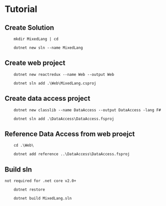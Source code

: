 # Tutorial

## Create Solution 

```
	mkdir MixedLang | cd

	dotnet new sln --name MixedLang
```

## Create web project 

```
	dotnet new reactredux --name Web --output Web

	dotnet sln add .\Web\MixedLang.csproj
```

## Create data access project

```
	dotnet new classlib --name DataAccess --output DataAccess -lang F# 

	dotnet sln add .\DataAccess\DataAccess.fsproj
```

## Reference Data Access from web proejct 

```
	cd .\Web\

	dotnet add reference ..\DataAccess\DataAccess.fsproj
```

## Build sln

	not required for .net core v2.0+
```
	dotnet restore
```

```
	dotnet build MixedLang.sln
```

